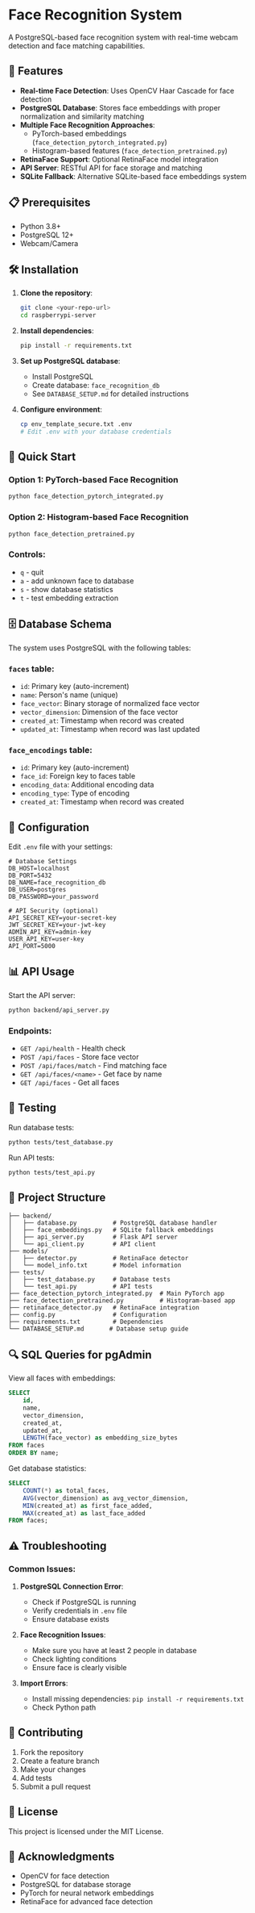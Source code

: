 # Face Recognition System

A PostgreSQL-based face recognition system with real-time webcam detection and face matching capabilities.

## 🚀 Features

- **Real-time Face Detection**: Uses OpenCV Haar Cascade for face detection
- **PostgreSQL Database**: Stores face embeddings with proper normalization and similarity matching
- **Multiple Face Recognition Approaches**:
  - PyTorch-based embeddings (`face_detection_pytorch_integrated.py`)
  - Histogram-based features (`face_detection_pretrained.py`)
- **RetinaFace Support**: Optional RetinaFace model integration
- **API Server**: RESTful API for face storage and matching
- **SQLite Fallback**: Alternative SQLite-based face embeddings system

## 📋 Prerequisites

- Python 3.8+
- PostgreSQL 12+
- Webcam/Camera

## 🛠️ Installation

1. **Clone the repository**:
   ```bash
   git clone <your-repo-url>
   cd raspberrypi-server
   ```

2. **Install dependencies**:
   ```bash
   pip install -r requirements.txt
   ```

3. **Set up PostgreSQL database**:
   - Install PostgreSQL
   - Create database: `face_recognition_db`
   - See `DATABASE_SETUP.md` for detailed instructions

4. **Configure environment**:
   ```bash
   cp env_template_secure.txt .env
   # Edit .env with your database credentials
   ```

## 🎯 Quick Start

### Option 1: PyTorch-based Face Recognition
```bash
python face_detection_pytorch_integrated.py
```

### Option 2: Histogram-based Face Recognition
```bash
python face_detection_pretrained.py
```

### Controls:
- `q` - quit
- `a` - add unknown face to database
- `s` - show database statistics
- `t` - test embedding extraction

## 🗄️ Database Schema

The system uses PostgreSQL with the following tables:

### `faces` table:
- `id`: Primary key (auto-increment)
- `name`: Person's name (unique)
- `face_vector`: Binary storage of normalized face vector
- `vector_dimension`: Dimension of the face vector
- `created_at`: Timestamp when record was created
- `updated_at`: Timestamp when record was last updated

### `face_encodings` table:
- `id`: Primary key (auto-increment)
- `face_id`: Foreign key to faces table
- `encoding_data`: Additional encoding data
- `encoding_type`: Type of encoding
- `created_at`: Timestamp when record was created

## 🔧 Configuration

Edit `.env` file with your settings:

```env
# Database Settings
DB_HOST=localhost
DB_PORT=5432
DB_NAME=face_recognition_db
DB_USER=postgres
DB_PASSWORD=your_password

# API Security (optional)
API_SECRET_KEY=your-secret-key
JWT_SECRET_KEY=your-jwt-key
ADMIN_API_KEY=admin-key
USER_API_KEY=user-key
API_PORT=5000
```

## 📊 API Usage

Start the API server:
```bash
python backend/api_server.py
```

### Endpoints:

- `GET /api/health` - Health check
- `POST /api/faces` - Store face vector
- `POST /api/faces/match` - Find matching face
- `GET /api/faces/<name>` - Get face by name
- `GET /api/faces` - Get all faces

## 🧪 Testing

Run database tests:
```bash
python tests/test_database.py
```

Run API tests:
```bash
python tests/test_api.py
```

## 📁 Project Structure

```
├── backend/
│   ├── database.py          # PostgreSQL database handler
│   ├── face_embeddings.py   # SQLite fallback embeddings
│   ├── api_server.py        # Flask API server
│   └── api_client.py        # API client
├── models/
│   ├── detector.py          # RetinaFace detector
│   └── model_info.txt       # Model information
├── tests/
│   ├── test_database.py     # Database tests
│   └── test_api.py          # API tests
├── face_detection_pytorch_integrated.py  # Main PyTorch app
├── face_detection_pretrained.py          # Histogram-based app
├── retinaface_detector.py   # RetinaFace integration
├── config.py                # Configuration
├── requirements.txt         # Dependencies
└── DATABASE_SETUP.md       # Database setup guide
```

## 🔍 SQL Queries for pgAdmin

View all faces with embeddings:
```sql
SELECT 
    id,
    name,
    vector_dimension,
    created_at,
    updated_at,
    LENGTH(face_vector) as embedding_size_bytes
FROM faces 
ORDER BY name;
```

Get database statistics:
```sql
SELECT 
    COUNT(*) as total_faces,
    AVG(vector_dimension) as avg_vector_dimension,
    MIN(created_at) as first_face_added,
    MAX(created_at) as last_face_added
FROM faces;
```

## ⚠️ Troubleshooting

### Common Issues:

1. **PostgreSQL Connection Error**:
   - Check if PostgreSQL is running
   - Verify credentials in `.env` file
   - Ensure database exists

2. **Face Recognition Issues**:
   - Make sure you have at least 2 people in database
   - Check lighting conditions
   - Ensure face is clearly visible

3. **Import Errors**:
   - Install missing dependencies: `pip install -r requirements.txt`
   - Check Python path

## 🤝 Contributing

1. Fork the repository
2. Create a feature branch
3. Make your changes
4. Add tests
5. Submit a pull request

## 📄 License

This project is licensed under the MIT License.

## 🙏 Acknowledgments

- OpenCV for face detection
- PostgreSQL for database storage
- PyTorch for neural network embeddings
- RetinaFace for advanced face detection